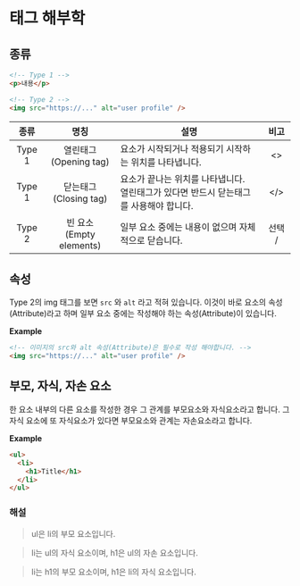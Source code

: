 # 태그 해부학

## 종류

```html
<!-- Type 1 -->
<p>내용</p>

<!-- Type 2 -->
<img src="https://..." alt="user profile" />
```

|  종류  |             명칭             | 설명                                                                                         |  비고  |
| :----: | :--------------------------: | -------------------------------------------------------------------------------------------- | :----: |
| Type 1 |  열린태그<br/>(Opening tag)  | 요소가 시작되거나 적용되기 시작하는 위치를 나타냅니다.                                       |   <>   |
| Type 1 |  닫는태그<br/>(Closing tag)  | 요소가 끝나는 위치를 나타냅니다. <br /> 열린태그가 있다면 반드시 닫는태그를 사용해야 합니다. |  </>   |
| Type 2 | 빈 요소<br/>(Empty elements) | 일부 요소 중에는 내용이 없으며 자체적으로 닫습니다.                                          | 선택 / |

## 속성

Type 2의 img 태그를 보면 `src` 와 `alt` 라고 적혀 있습니다. 이것이 바로 요소의 속성(Attribute)라고 하며 일부 요소 중에는 작성해야 하는 속성(Attribute)이 있습니다.

**Example**

```html
<!-- 이미지의 src와 alt 속성(Attribute)은 필수로 작성 해야합니다. -->
<img src="https://..." alt="user profile" />
```

## 부모, 자식, 자손 요소

한 요소 내부의 다른 요소를 작성한 경우 그 관계를 부모요소와 자식요소라고 합니다.
그 자식 요소에 또 자식요소가 있다면 부모요소와 관계는 자손요소라고 합니다.

**Example**

```html
<ul>
  <li>
    <h1>Title</h1>
  </li>
</ul>
```

### 해설

> ul은 li의 부모 요소입니다.

> li는 ul의 자식 요소이며, h1은 ul의 자손 요소입니다.

> li는 h1의 부모 요소이며, h1은 li의 자식 요소입니다.
